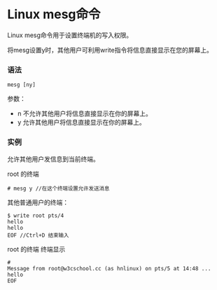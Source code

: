 # Linux mesg命令

Linux mesg命令用于设置终端机的写入权限。

将mesg设置y时，其他用户可利用write指令将信息直接显示在您的屏幕上。

### 语法

    mesg [ny]

参数：

- n   不允许其他用户将信息直接显示在你的屏幕上。
- y   允许其他用户将信息直接显示在你的屏幕上。

### 实例

允许其他用户发信息到当前终端。

root 的终端

    # mesg y //在这个终端设置允许发送消息
    

其他普通用户的终端：

    $ write root pts/4 
    hello
    hello
    EOF //Ctrl+D 结束输入
    

root 的终端 终端显示

    # 
    Message from root@w3cschool.cc (as hnlinux) on pts/5 at 14:48 ...
    hello
    EOF
    